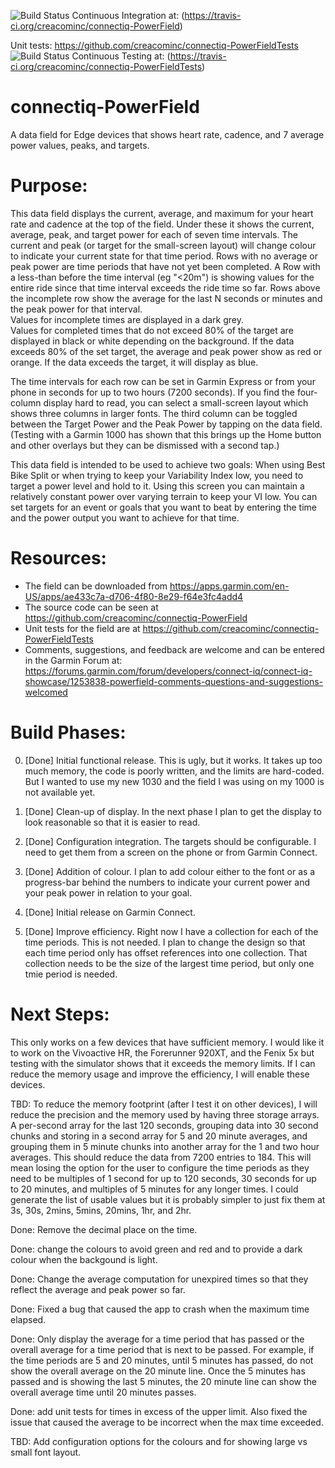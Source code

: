 ![Build Status](https://travis-ci.org/creacominc/connectiq-PowerField.svg?branch=master)  Continuous Integration at: (https://travis-ci.org/creacominc/connectiq-PowerField)

Unit tests:  https://github.com/creacominc/connectiq-PowerFieldTests  ![Build Status](https://travis-ci.org/creacominc/connectiq-PowerFieldTests.svg?branch=master)  Continuous Testing at: (https://travis-ci.org/creacominc/connectiq-PowerFieldTests)


# connectiq-PowerField
A data field for Edge devices that shows heart rate, cadence, and 7 average power values, peaks, and targets.



# Purpose:  
This data field displays the current, average, and maximum for your heart rate and cadence at the top of the field.  Under these it shows the current, average, peak, and target power for each of seven time intervals.  The current and peak (or target for the small-screen layout) will change colour to indicate your current state for that time period.
 Rows with no average or peak power are time periods that have not yet been completed.
 A Row with a less-than before the time interval (eg "<20m") is showing values for the entire ride since that time interval exceeds the ride time so far.
 Rows above the incomplete row show the average for the last N seconds or minutes and the peak power for that interval.  
 Values for incomplete times are displayed in a dark grey.  
 Values for completed times that do not exceed 80% of the target are displayed in black or white depending on the background.
 If the data exceeds 80% of the set target, the average and peak power show as red or orange.
 If the data exceeds the target, it will display as blue.
 
The time intervals for each row can be set in Garmin Express or from your phone in seconds for up to two hours (7200 seconds).
If you find the four-column display hard to read, you can select a small-screen layout which shows three columns in larger fonts.  The third column can be toggled between the Target Power and the Peak Power by tapping on the data field.  (Testing with a Garmin 1000 has shown that this brings up the Home button and other overlays but they can be dismissed with a second tap.)  

This data field is intended to be used to achieve two goals:
 When using Best Bike Split or when trying to keep your Variability Index low, you need to target a power level and hold to it.  Using this screen you can maintain a relatively constant power over varying terrain to keep your VI low.
 You can set targets for an event or goals that you want to beat by entering the time and the power output you want to achieve for that time. 
 

# Resources:
- The field can be downloaded from https://apps.garmin.com/en-US/apps/ae433c7a-d706-4f80-8e29-f64e3fc4add4
- The source code can be seen at https://github.com/creacominc/connectiq-PowerField
- Unit tests for the field are at https://github.com/creacominc/connectiq-PowerFieldTests
- Comments, suggestions, and feedback are welcome and can be entered in the Garmin Forum at: https://forums.garmin.com/forum/developers/connect-iq/connect-iq-showcase/1253838-powerfield-comments-questions-and-suggestions-welcomed


# Build Phases:
0) [Done] Initial functional release.  This is ugly, but it works.  It takes up too much memory, the code is poorly written, and the limits are hard-coded.  But I wanted to use my new 1030 and the field I was using on my 1000 is not available yet. 

1) [Done] Clean-up of display.   In the next phase I plan to get the display to look reasonable so that it is easier to read.

2) [Done] Configuration integration.  The targets should be configurable.  I need to get them from a screen on the phone or from Garmin Connect.

3) [Done] Addition of colour.  I plan to add colour either to the font or as a progress-bar behind the numbers to indicate your current power and your peak power in relation to your goal.

4) [Done] Initial release on Garmin Connect.

5) [Done] Improve efficiency.  Right now I have a collection for each of the time periods.  This is not needed.  I plan to change the design so that each time period only has offset references into one collection.  That collection needs to be the size of the largest time period, but only one tmie period is needed.

# Next Steps:
This only works on a few devices that have sufficient memory.  I would like it to work on the Vivoactive HR, the Forerunner 920XT, and the Fenix 5x but testing with the simulator shows that it exceeds the memory limits. If I can reduce the memory usage and improve the efficiency, I will enable these devices.

TBD:  To reduce the memory footprint (after I test it on other devices), I will reduce the precision and the memory used by having three storage arrays.  A per-second array for the last 120 seconds, grouping data into 30 second chunks and storing in a second array for 5 and 20 minute averages, and grouping them in 5 minute chunks into another array for the 1 and two hour averages.  This should reduce the data from 7200 entries to 184.  This will mean losing the option for the user to configure the time periods as they need to be multiples of 1 second for up to 120 seconds, 30 seconds for up to 20 minutes, and multiples of 5 minutes for any longer times.  I could generate the list of usable values but it is probably simpler to just fix them at 3s, 30s, 2mins, 5mins, 20mins, 1hr, and 2hr.

Done:  Remove the decimal place on the time.

Done:  change the colours to avoid green and red and to provide a dark colour when the backgound is light.

Done:  Change the average computation for unexpired times so that they reflect the average and peak power so far.

Done:  Fixed a bug that caused the app to crash when the maximum time elapsed.

Done:  Only display the average for a time period that has passed or the overall average for a time period that is next to be passed.  For example, if the time periods are 5 and 20 minutes, until 5 minutes has passed, do not show the overall average on the 20 minute line.  Once the 5 minutes has passed and is showing the last 5 minutes, the 20 minute line can show the overall average time until 20 minutes passes.

Done:  add unit tests for times in excess of the upper limit.  Also fixed the issue that caused the average to be incorrect when the max time exceeded.

TBD:  Add configuration options for the colours and for showing large vs small font layout.



